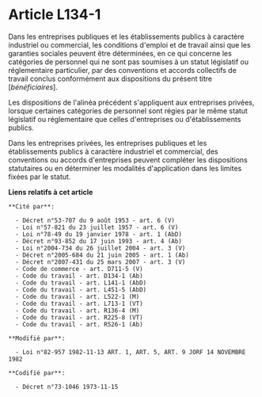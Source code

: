 # Article L134-1

Dans les entreprises publiques et les établissements publics à caractère industriel ou commercial, les conditions d'emploi et
de travail ainsi que les garanties sociales peuvent être déterminées, en ce qui concerne les catégories de personnel qui ne
sont pas soumises à un statut législatif ou réglementaire particulier, par des conventions et accords collectifs de travail
conclus conformément aux dispositions du présent titre [*bénéficiaires*].

Les dispositions de l'alinéa précédent s'appliquent aux entreprises privées, lorsque certaines catégories de personnel sont
régies par le même statut législatif ou réglementaire que celles d'entreprises ou d'établissements publics.

Dans les entreprises privées, les entreprises publiques et les établissements publics à caractère industriel et commercial,
des conventions ou accords d'entreprises peuvent compléter les dispositions statutaires ou en déterminer les modalités
d'application dans les limites fixées par le statut.

**Liens relatifs à cet article**

	**Cité par**:

	  - Décret n°53-707 du 9 août 1953 - art. 6 (V)
	  - Loi n°57-821 du 23 juillet 1957 - art. 6 (V)
	  - Loi n°78-49 du 19 janvier 1978 - art. 1 (AbD)
	  - Décret n°93-852 du 17 juin 1993 - art. 4 (Ab)
	  - Loi n°2004-734 du 26 juillet 2004 - art. 3 (V)
	  - Décret n°2005-684 du 21 juin 2005 - art. 1 (Ab)
	  - Décret n°2007-431 du 25 mars 2007 - art. 3 (V)
	  - Code de commerce - art. D711-5 (V)
	  - Code du travail - art. D134-1 (Ab)
	  - Code du travail - art. L141-1 (AbD)
	  - Code du travail - art. L451-5 (AbD)
	  - Code du travail - art. L522-1 (M)
	  - Code du travail - art. L713-1 (VT)
	  - Code du travail - art. R136-4 (M)
	  - Code du travail - art. R225-8 (VT)
	  - Code du travail - art. R526-1 (Ab)

	**Modifié par**:

	  - Loi n°82-957 1982-11-13 ART. 1, ART. 5, ART. 9 JORF 14 NOVEMBRE 1982

	**Codifié par**:

	  - Décret n°73-1046 1973-11-15
